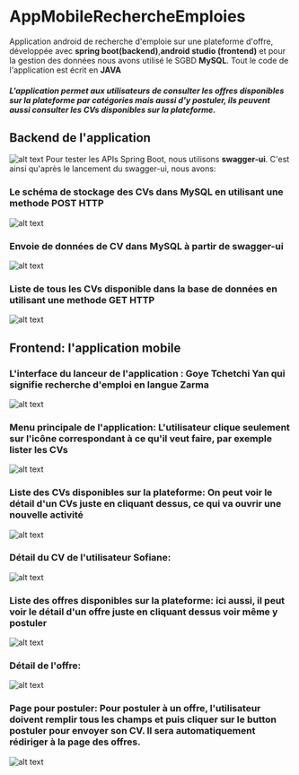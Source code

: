 # AppMobileRechercheEmploies
Application android de recherche d'emploie sur une plateforme d'offre, développée avec **spring boot(backend)**,**android studio (frontend)** et pour la gestion des données nous avons utilisé le SGBD **MySQL**. Tout le code de l'application est écrit en **JAVA**

##### L'application permet aux utilisateurs de consulter les offres disponibles sur la plateforme par catégories mais aussi d'y postuler, ils peuvent aussi consulter les CVs disponibles sur la plateforme.

## Backend de l'application

![alt text](/endpoint.png?raw=true)
Pour tester les APIs Spring Boot, nous utilisons **swagger-ui**. C'est ainsi qu'après le lancement du swagger-ui, nous avons:
### Le schéma de stockage des CVs dans MySQL en utilisant une methode POST HTTP
![alt text](/schema_bd.png?raw=true)
### Envoie de données de CV dans MySQL à partir de swagger-ui
![alt text](/postuleEndpoint.png?raw=true)
### Liste de tous les CVs disponible dans la base de données en utilisant une methode GET HTTP
![alt text](/lister.png?raw=true)

## Frontend: l'application mobile

### L'interface du lanceur de l'application : Goye Tchetchi Yan qui signifie recherche d'emploi en langue Zarma
![alt text](/launcher.png?raw=true)
### Menu principale de l'application: L'utilisateur clique seulement sur l'icône correspondant à ce qu'il veut faire, par exemple lister les CVs
![alt text](/homePage.png?raw=true)
### Liste des CVs disponibles sur la plateforme: On peut voir le détail d'un CVs juste en cliquant dessus, ce qui va ouvrir une nouvelle activité
![alt text](/listeCVs.png?raw=true)
### Détail du CV de l'utilisateur Sofiane:
![alt text](/detailCV.png?raw=true)
### Liste des offres disponibles sur la plateforme: ici aussi, il peut voir le détail d'un offre juste en cliquant dessus voir même y postuler
![alt text](/listeOffre.png?raw=true)
### Détail de l'offre:
![alt text](/detailOffre.png?raw=true)
### Page pour postuler: Pour postuler à un offre, l'utilisateur doivent remplir tous les champs et puis cliquer sur le button postuler pour envoyer son CV. Il sera automatiquement rédiriger à la page des offres.
![alt text](/pagePostuler.png?raw=true)
